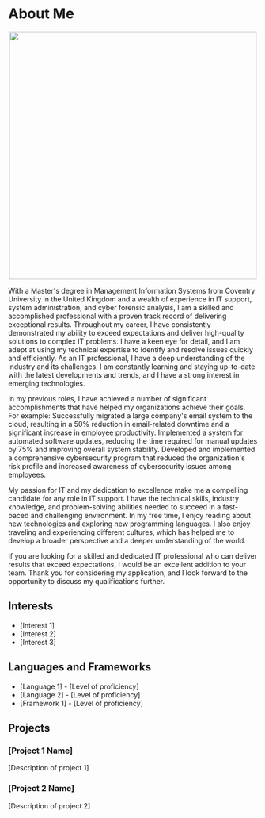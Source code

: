 # About Me 
<p align="center">
<Img align="center" src="https://user-images.githubusercontent.com/126709313/222251655-bbaf311f-1c90-4990-8f3f-993595b9832b.jpeg" width="500"/>
</p>

<p align="justify-content">
    With a Master's degree in Management Information Systems from Coventry University in the United Kingdom and a wealth of experience in IT support, system administration, and cyber forensic analysis, I am a skilled and accomplished professional with a proven track record of delivering exceptional results.
Throughout my career, I have consistently demonstrated my ability to exceed expectations and deliver high-quality solutions to complex IT problems. I have a keen eye for detail, and I am adept at using my technical expertise to identify and resolve issues quickly and efficiently. As an IT professional, I have a deep understanding of the industry and its challenges. I am constantly learning and staying up-to-date with the latest developments and trends, and I have a strong interest in emerging technologies. 

In my previous roles, I have achieved a number of significant accomplishments that have helped my organizations achieve their goals. For example:
Successfully migrated a large company's email system to the cloud, resulting in a 50% reduction in email-related downtime and a significant increase in employee productivity. Implemented a system for automated software updates, reducing the time required for manual updates by 75% and improving overall system stability. Developed and implemented a comprehensive cybersecurity program that reduced the organization's risk profile and increased awareness of cybersecurity issues among employees.

My passion for IT and my dedication to excellence make me a compelling candidate for any role in IT support. I have the technical skills, industry knowledge, and problem-solving abilities needed to succeed in a fast-paced and challenging environment. In my free time, I enjoy reading about new technologies and exploring new programming languages. I also enjoy traveling and experiencing different cultures, which has helped me to develop a broader perspective and a deeper understanding of the world.

If you are looking for a skilled and dedicated IT professional who can deliver results that exceed expectations, I would be an excellent addition to your team. Thank you for considering my application, and I look forward to the opportunity to discuss my qualifications further.
    
</p>

## Interests

- [Interest 1]
- [Interest 2]
- [Interest 3]

## Languages and Frameworks

- [Language 1] - [Level of proficiency]
- [Language 2] - [Level of proficiency]
- [Framework 1] - [Level of proficiency]

## Projects

### [Project 1 Name]

[Description of project 1]

### [Project 2 Name]

[Description of project 2]

